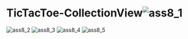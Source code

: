 # TicTacToe-CollectionView![ass8_1](https://user-images.githubusercontent.com/89539041/145395398-823e7ec9-5f7b-4928-9770-41df8310ac98.png)
![ass8_2](https://user-images.githubusercontent.com/89539041/145395402-44aca3e4-94f5-4d86-97e1-28af0022f05f.png)
![ass8_3](https://user-images.githubusercontent.com/89539041/145395409-55475e99-2aab-4847-a84b-dcc9519fc7eb.png)
![ass8_4](https://user-images.githubusercontent.com/89539041/145395414-ff0ea294-aff1-4a4a-9cc5-acc651175f58.png)
![ass8_5](https://user-images.githubusercontent.com/89539041/145395420-9e28a4ff-83f1-4e00-a790-09884a09045f.png)
